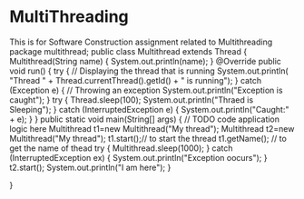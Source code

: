 # MultiThreading
This is for Software Construction assignment related to Multithreading
package multithread;
public class Multithread extends Thread {
    Multithread(String name)
    {
        System.out.println(name);
    }
    @Override
      public void run()
    {
        try {
            // Displaying the thread that is running
            System.out.println( "Thread " + Thread.currentThread().getId() + " is running");
        }
        catch (Exception e) {
            // Throwing an exception
            System.out.println("Exception is caught");
        }
        try {
                Thread.sleep(100);
                System.out.println("Thraed is Sleeping");
            }
            catch (InterruptedException e) {
                System.out.println("Caught:" + e);
            }
    }
    public static void main(String[] args) {
        // TODO code application logic here
        Multithread t1=new Multithread("My thread");
        Multithread t2=new Multithread("My thread");
       t1.start();// to start the  thread 
       t1.getName(); // to get the name of thead
        try {
            Multithread.sleep(1000);
        } catch (InterruptedException ex) {
          System.out.println("Exception oocurs");
        }
        t2.start();
        System.out.println("I am here");
    }
    
}
